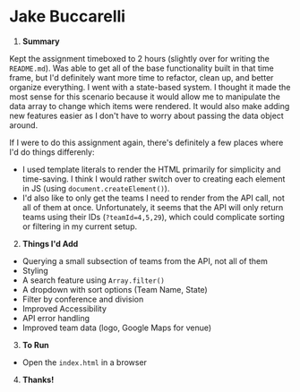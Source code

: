 # Jake Buccarelli

1. **Summary**

Kept the assignment timeboxed to 2 hours (slightly over for writing the `README.md`). Was able to get all of the base functionality built in that time frame, but I'd definitely want more time to refactor, clean up, and better organize everything. I went with a state-based system. I thought it made the most sense for this scenario because it would allow me to manipulate the data array to change which items were rendered. It would also make adding new features easier as I don't have to worry about passing the data object around.

If I were to do this assignment again, there's definitely a few places where I'd do things differenly:

- I used template literals to render the HTML primarily for simplicity and time-saving. I think I would rather switch over to creating each element in JS (using `document.createElement()`).
- I'd also like to only get the teams I need to render from the API call, not all of them at once. Unfortunately, it seems that the API will only return teams using their IDs (`?teamId=4,5,29`), which could complicate sorting or filtering in my current setup.

2. **Things I'd Add**

- Querying a small subsection of teams from the API, not all of them
- Styling
- A search feature using `Array.filter()`
- A dropdown with sort options (Team Name, State)
- Filter by conference and division
- Improved Accessibility
- API error handling
- Improved team data (logo, Google Maps for venue)

3. **To Run**

- Open the `index.html` in a browser

4. **Thanks!**

